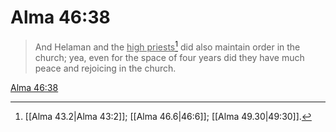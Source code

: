 # Alma 46:38

> And Helaman and the <u>high priests</u>[^a] did also maintain order in the church; yea, even for the space of four years did they have much peace and rejoicing in the church.

[Alma 46:38](https://www.churchofjesuschrist.org/study/scriptures/bofm/alma/46?lang=eng&id=p38#p38)


[^a]: [[Alma 43.2|Alma 43:2]]; [[Alma 46.6|46:6]]; [[Alma 49.30|49:30]].  
